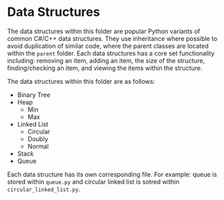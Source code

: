 # Data Structures

The data structures within this folder are popular Python variants of common C#/C++ data structures. They use inheritance where possible to avoid duplication of similar code, where the parent classes are located within the `parent` folder. Each data structures has a core set functionality including: removing an item, adding an item, the size of the structure, finding/checking an item, and viewing the items within the structure.

The data structures within this folder are as follows:

- Binary Tree
- Heap
  - Min
  - Max
- Linked List
  - Circular
  - Doubly
  - Normal
- Stack
- Queue

Each data structure has its own corresponding file. For example: queue is stored within `queue.py` and circular linked list is sotred within `circular_linked_list.py`.